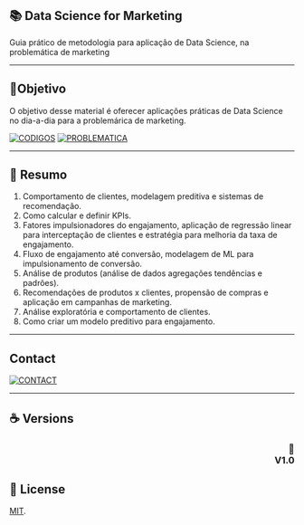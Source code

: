 </h1>

## 📚 Data Science for Marketing

Guia prático de metodologia para aplicação de Data Science, na problemática de marketing

> 

---
## 🚀Objetivo

O objetivo desse material é oferecer aplicações práticas de Data Science no dia-a-dia para a problemárica de marketing.

[![CODIGOS](https://img.shields.io/badge/CODIGOS%20-%23323330.svg?&style=for-the-badge&logo=perfil&logoColor=black&color=FFB800)]()
[![PROBLEMATICA](https://img.shields.io/badge/PROBLEMATICA%20-%23323330.svg?&style=for-the-badge&logo=repositório&logoColor=black&color=8000FF)]()

---

## 🧭 Resumo

1. Comportamento de clientes, modelagem preditiva e sistemas de recomendação.
2. Como calcular e definir KPIs.
3. Fatores impulsionadores do engajamento, aplicação de regressão linear para interceptação de clientes e estratégia para melhoria da taxa de engajamento.
4. Fluxo de engajamento até conversão, modelagem de ML para impulsionamento de conversão.
5. Análise de produtos (análise de dados agregações tendências e padrões).
6. Recomendações de produtos x clientes, propensão de compras e aplicação em campanhas de marketing.
7. Análise exploratória e comportamento de clientes.
8. Como criar um modelo preditivo para engajamento.

---




## Contact 

[![CONTACT](https://img.shields.io/badge/contact%20-%23323330.svg?&style=for-the-badge&logo=badges&logoColor=black&color=006DEC)]()

---

## ☕ Versions 

<h3 align="right">📄<br>V1.0
</h3>

## 🍜 License

[MIT](https://choosealicense.com/licenses/mit/).<br>
